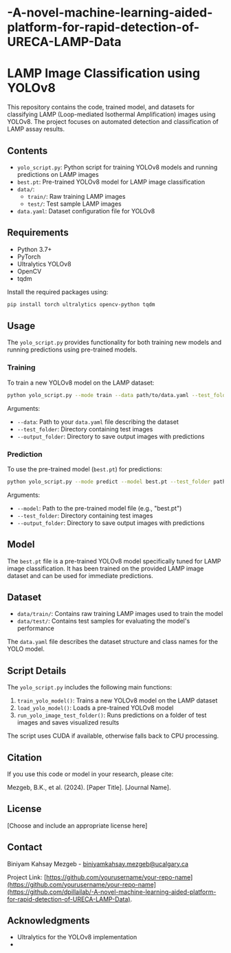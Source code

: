 # -A-novel-machine-learning-aided-platform-for-rapid-detection-of-URECA-LAMP-Data
# LAMP Image Classification using YOLOv8

This repository contains the code, trained model, and datasets for classifying LAMP (Loop-mediated Isothermal Amplification) images using YOLOv8. The project focuses on automated detection and classification of LAMP assay results.

## Contents

- `yolo_script.py`: Python script for training YOLOv8 models and running predictions on LAMP images
- `best.pt`: Pre-trained YOLOv8 model for LAMP image classification
- `data/`: 
  - `train/`: Raw training LAMP images
  - `test/`: Test sample LAMP images
- `data.yaml`: Dataset configuration file for YOLOv8

## Requirements

- Python 3.7+
- PyTorch
- Ultralytics YOLOv8
- OpenCV
- tqdm

Install the required packages using:

```bash
pip install torch ultralytics opencv-python tqdm
```

## Usage

The `yolo_script.py` provides functionality for both training new models and running predictions using pre-trained models.

### Training

To train a new YOLOv8 model on the LAMP dataset:

```bash
python yolo_script.py --mode train --data path/to/data.yaml --test_folder path/to/test_images --output_folder path/to/output
```

Arguments:
- `--data`: Path to your `data.yaml` file describing the dataset
- `--test_folder`: Directory containing test images
- `--output_folder`: Directory to save output images with predictions

### Prediction

To use the pre-trained model (`best.pt`) for predictions:

```bash
python yolo_script.py --mode predict --model best.pt --test_folder path/to/test_images --output_folder path/to/output
```

Arguments:
- `--model`: Path to the pre-trained model file (e.g., "best.pt")
- `--test_folder`: Directory containing test images
- `--output_folder`: Directory to save output images with predictions

## Model

The `best.pt` file is a pre-trained YOLOv8 model specifically tuned for LAMP image classification. It has been trained on the provided LAMP image dataset and can be used for immediate predictions.

## Dataset

- `data/train/`: Contains raw training LAMP images used to train the model
- `data/test/`: Contains test samples for evaluating the model's performance

The `data.yaml` file describes the dataset structure and class names for the YOLO model.

## Script Details

The `yolo_script.py` includes the following main functions:

1. `train_yolo_model()`: Trains a new YOLOv8 model on the LAMP dataset
2. `load_yolo_model()`: Loads a pre-trained YOLOv8 model
3. `run_yolo_image_test_folder()`: Runs predictions on a folder of test images and saves visualized results

The script uses CUDA if available, otherwise falls back to CPU processing.

## Citation

If you use this code or model in your research, please cite:

Mezgeb, B.K., et al. (2024). [Paper Title]. [Journal Name].

## License

[Choose and include an appropriate license here]

## Contact

Biniyam Kahsay Mezgeb - biniyamkahsay.mezgeb@ucalgary.ca

Project Link: [https://github.com/yourusername/your-repo-name](https://github.com/yourusername/your-repo-name](https://github.com/dpillailab/-A-novel-machine-learning-aided-platform-for-rapid-detection-of-URECA-LAMP-Data).

## Acknowledgments

- Ultralytics for the YOLOv8 implementation
- 
